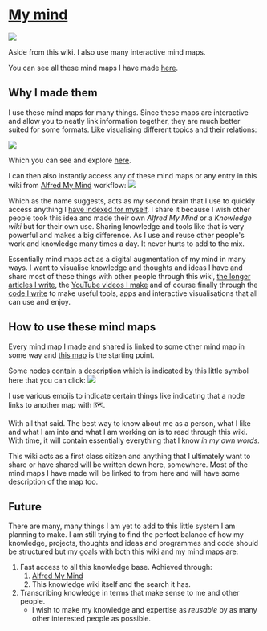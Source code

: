 # [My mind](https://my.mindnode.com/iLmnWSNcvYYUMHxtwZkjKh6gJMNyZpzgLXjupniC#237.7,357.1,5)
![](https://i.imgur.com/rfh1MzA.png)

Aside from this wiki. I also use many interactive mind maps.

You can see all these mind maps I have made [here](https://my.mindnode.com/iLmnWSNcvYYUMHxtwZkjKh6gJMNyZpzgLXjupniC#237.7,357.1,5).

## Why I made them
I use these mind maps for many things. Since these maps are interactive and allow you to neatly link information together, they are much better suited for some formats. Like visualising different topics and their relations:

![](https://i.imgur.com/xubfa1T.png)

Which you can see and explore [here](https://my.mindnode.com/83qmKgoATj8TyKzprzsPfoirxa2g9WmFGx3xpr1J#1506.8,-1099.0,2).

I can then also instantly access any of these mind maps or any entry in this wiki from [Alfred My Mind](https://github.com/nikitavoloboev/alfred-my-mind) workflow:
![](https://i.imgur.com/wdPE5dK.png)

Which as the name suggests, acts as my second brain that I use to quickly access anything I [have indexed for myself](../knowledge/knowledge-indexing.md). I share it because I wish other people took this idea and made their own _Alfred My Mind_ or a _Knowledge wiki_ but for their own use. Sharing knowledge and tools like that is very powerful and makes a big difference. As I use and reuse other people's work and knowledge many times a day. It never hurts to add to the mix.

Essentially mind maps act as a digital augmentation of my mind in many ways. I want to visualise knowledge and thoughts and ideas I have and share most of these things with other people through this wiki, [the longer articles I write](../sharing/my-articles.md), the [YouTube videos I make](../sharing/my-youtube.md)  and of course finally through the [code I write](../sharing/my-github.md) to make useful tools, apps and interactive visualisations that all can use and enjoy.

## How to use these mind maps
Every mind map I made and shared is linked to some other mind map in some way and [this map](https://my.mindnode.com/iLmnWSNcvYYUMHxtwZkjKh6gJMNyZpzgLXjupniC#237.7,357.1,5) is the starting point.

Some nodes contain a description which is indicated by this little symbol here that you can click:
![](https://i.imgur.com/PuhNjSN.png)

I use various emojis to indicate certain things like indicating that a node links to another map with 🗺.

With all that said. The best way to know about me as a person, what I like and what I am into and what I am working on is to read through this wiki. With time, it will contain essentially everything that I know _in my own words_.

This wiki acts as a first class citizen and anything that I ultimately want to share or have shared will be written down here, somewhere. Most of the mind maps I have made will be linked to from here and will have some description of the map too.

## Future
There are many, many things I am yet to add to this little system I am planning to make. I am still trying to find the perfect balance of how my knowledge, projects, thoughts and ideas and programmes and code should be structured but my goals with both this wiki and my mind maps are:

1. Fast access to all this knowledge base. Achieved through:
	1. [Alfred My Mind](https://github.com/nikitavoloboev/alfred-my-mind)
	2. This knowledge wiki itself and the search it has.
2. Transcribing knowledge in terms that make sense to me and other people.
	- I wish to make my knowledge and expertise as _reusable_ by as many other interested people as possible.